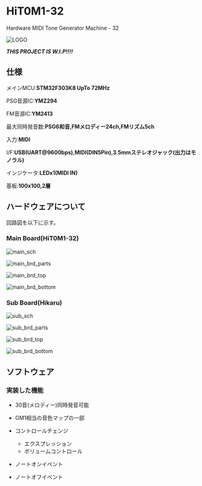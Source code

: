 # HiT0M1-32

Hardware MIDI Tone Generator Machine - 32

![LOGO](./images/LOGO.png)

***THIS PROJECT IS W.I.P!!!!***

## 仕様

メインMCU:**STM32F303K8 UpTo 72MHz**

PSG音源IC:**YMZ294**

FM音源IC:**YM2413**

最大同時発音数:**PSG6和音,FMメロディー24ch,FMリズム5ch**

入力:**MIDI**

I/F:**USB(UART@9600bps),MIDI(DIN5Pin),3.5mmステレオジャック(出力はモノラル)**

インジケータ:**LEDx1(MIDI IN)**

基板:**100x100,2層**



## ハードウェアについて

回路図を以下に示す。

### Main Board(HiT0M1-32)

![main_sch](images/main_sch.png)

![main_brd_parts](images/main_brd_parts.png)

![main_brd_top](images/main_brd_top.png)

![main_brd_bottom](images/main_brd_bottom.png)

### Sub Board(Hikaru)

![sub_sch](images/sub_sch.png)

![sub_brd_parts](images/sub_brd_parts.png)

![sub_brd_top](images/sub_brd_top.png)

![sub_brd_bottom](images/sub_brd_bottom.png)

## ソフトウェア

### 実装した機能

- 30音(メロディー)同時発音可能

- GM1相当の音色マップの一部
- コントロールチェンジ
  - エクスプレッション
  - ボリュームコントロール
- ノートオンイベント
- ノートオフイベント